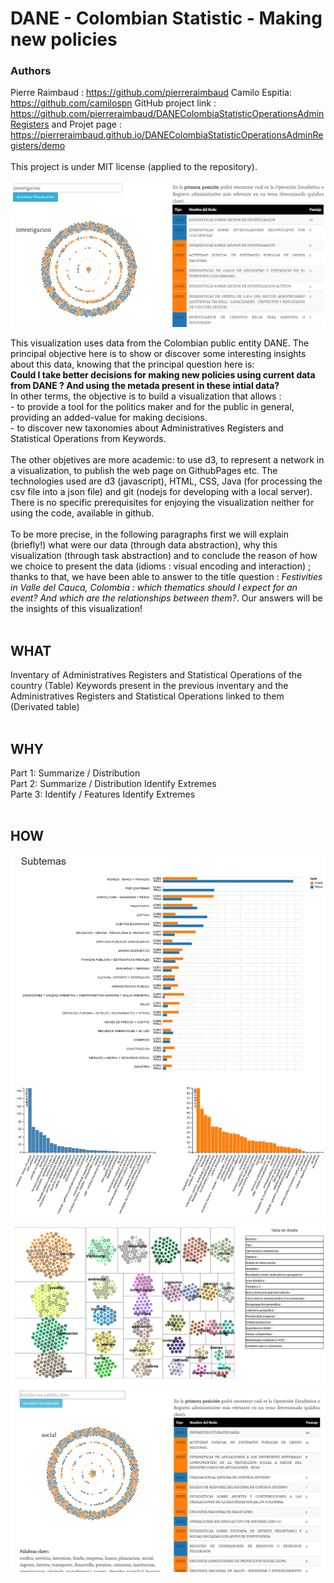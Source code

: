 # DANE - Colombian Statistic - Making new policies
### Authors
Pierre Raimbaud : https://github.com/pierreraimbaud
Camilo Espitia: https://github.com/camilospn
GitHub project link : https://github.com/pierreraimbaud/DANEColombiaStatisticOperationsAdminRegisters and Projet page : https://pierreraimbaud.github.io/DANEColombiaStatisticOperationsAdminRegisters/demo<br/><br/>
This project is under MIT license (applied to the repository).<br/><br/>
<img src="/registersAndOperationsAboutOneTheme.png" alt="registersAndOperationsAboutOneTheme"><br/>
<p style="color:#111111;">
This visualization uses data from the Colombian public entity DANE. The principal objective here is to show or discover some interesting insights about this data, knowing that the principal question here is:<br/><b>Could I take better decisions for making new policies using current data from DANE ? And using the metada present in these intial data? </b><br/>
In other terms, the objective is to build a visualization that allows :<br/>
- to provide a tool for the politics maker and for the public in general, providing an added-value for making decisions. <br/>
- to discover new taxonomies about Administratives Registers and Statistical Operations from Keywords.<br/><br/>
The other objetives are more academic: to use d3, to represent a network in a visualization, to publish the web page on GithubPages etc. The technologies used are d3 (javascript), HTML, CSS, Java (for processing the csv file into a json file) and git (nodejs for developing with a local server). There is no specific prerequisites for enjoying the visualization neither for using the code, available in github.
<br/><br/>
To be more precise, in the following paragraphs first we will explain (briefly!) what were our data (through data abstraction), why this visualization (through task abstraction) and to conclude the reason of how we choice to present the data (idioms : visual encoding and interaction) ; thanks to that, we have been able to answer to the title question : <i>Festivities in Valle del Cauca, Colombia : which thematics should I expect for an event? And which are the relationships between them?</i>. Our answers will be the insights of this visualization!
<br/><br/>
<h2>WHAT</h2>
Inventary of Administratives Registers and Statistical Operations of the country (Table)
Keywords present in the previous inventary and the Administratives Registers and Statistical Operations linked to them (Derivated table)
<br/><br/>
<h2>WHY</h2>
Part 1:
Summarize / Distribution
<br/>
Part 2:
Summarize / Distribution
Identify Extremes
<br/>
Parte 3:
Identify / Features
Identify Extremes
<br/><br/>
<h2>HOW</h2>
<img src="/vizPart1.png" alt="vizPart1"><br/>
<img src="/vizPart2.png" alt="vizPart2"><br/>
<img src="/vizPart3.png" alt="vizPart3"><br/>
